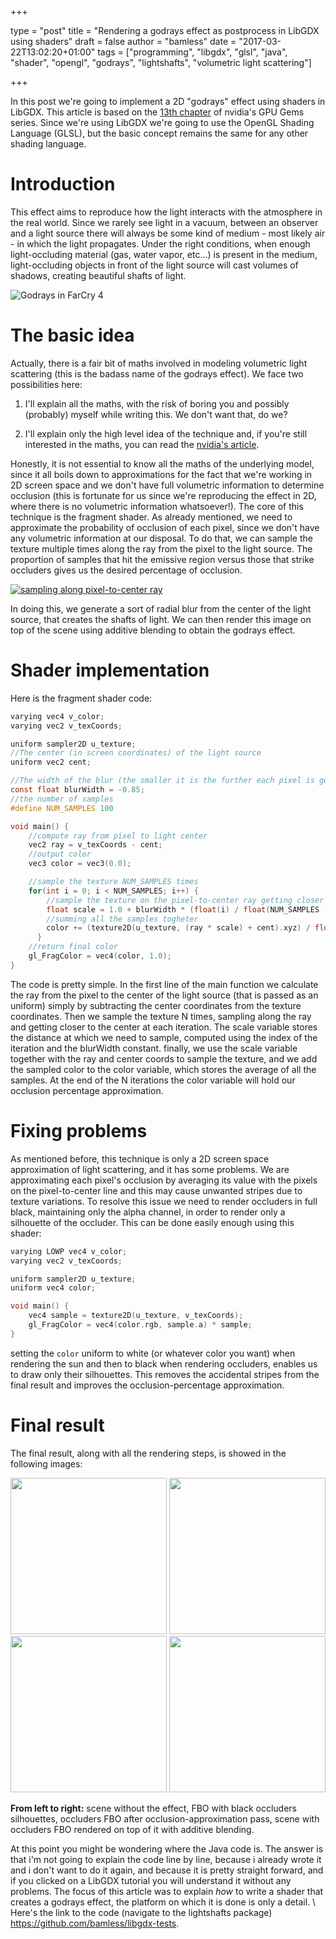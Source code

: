 +++

type = "post"
title = "Rendering a godrays effect as postprocess in LibGDX using shaders"
draft = false
author = "bamless"
date = "2017-03-22T13:02:20+01:00"
tags = ["programming", "libgdx", "glsl", "java", "shader", "opengl", "godrays", "lightshafts", "volumetric light scattering"]

+++


In this post we're going to implement a 2D "godrays" effect using shaders in LibGDX. This article is based on the [13th chapter](http://http.developer.nvidia.com/GPUGems3/gpugems3_ch13.html) of nvidia's GPU Gems series. Since we're using LibGDX we're going to use the OpenGL Shading Language (GLSL), but the basic concept remains the same for any other shading language.

# Introduction

This effect aims to reproduce how the light interacts with the atmosphere in the real world. Since we rarely see light in a vacuum, between an observer and a light source there will always be some kind of medium - most likely air - in which the light propagates. Under the right conditions, when enough light-occluding material (gas, water vapor, etc...) is present in the medium, light-occluding objects in front of the light source will cast volumes of shadows, creating beautiful shafts of light.

![](https://carlabrennan.files.wordpress.com/2012/08/god-rays-6.jpg "Godrays in FarCry 4")

# The basic idea

Actually, there is a fair bit of maths involved in modeling volumetric light scattering (this is the badass name of the godrays effect). We face two possibilities here:

1. I'll explain all the maths, with the risk of boring you and possibly (probably) myself while writing this. We don't want that, do we?

2. I'll explain only the high level idea of the technique and, if you're still interested in the maths, you can read the [nvidia's article](http://http.developer.nvidia.com/GPUGems3/gpugems3_ch13.html).

Honestly, it is not essential to know all the maths of the underlying model, since it all boils down to approximations for the fact that we're working in 2D screen space and we don't have full volumetric information to determine occlusion (this is fortunate for us since we're reproducing the effect in 2D, where there is no volumetric information whatsoever!). The core of this technique is the fragment shader. As already mentioned, we need to approximate the probability of occlusion of each pixel, since we don't have any volumetric information at our disposal. To do that, we can sample the texture multiple times along the ray from the pixel to the light source. The proportion of samples that hit the emissive region versus those that strike occluders gives us the desired percentage of occlusion.

[![](/res/rendering-godrays/post_godrays_expl1.png "sampling along pixel-to-center ray")](/res/rendering-godrays/post_godrays_expl1.png)

In doing this, we generate a sort of radial blur from the center of the light source, that creates the shafts of light. We can then render this image on top of the scene using additive blending to obtain the godrays effect.

# Shader implementation

Here is the fragment shader code:

```c
varying vec4 v_color;
varying vec2 v_texCoords;

uniform sampler2D u_texture;
//The center (in screen coordinates) of the light source
uniform vec2 cent;

//The width of the blur (the smaller it is the further each pixel is going to sample)
const float blurWidth = -0.85;
//the number of samples
#define NUM_SAMPLES 100

void main() {
    //compute ray from pixel to light center
    vec2 ray = v_texCoords - cent;
    //output color
    vec3 color = vec3(0.0);

    //sample the texture NUM_SAMPLES times
    for(int i = 0; i < NUM_SAMPLES; i++) {
        //sample the texture on the pixel-to-center ray getting closer to the center every iteration
        float scale = 1.0 + blurWidth * (float(i) / float(NUM_SAMPLES - 1));
        //summing all the samples togheter
        color += (texture2D(u_texture, (ray * scale) + cent).xyz) / float(NUM_SAMPLES);
      }
    //return final color
    gl_FragColor = vec4(color, 1.0);
}
```

The code is pretty simple. In the first line of the main function we calculate the ray from the pixel to the center of the light source (that is passed as an uniform) simply by subtracting the center coordinates from the texture coordinates. Then we sample the texture N times, sampling along the ray and getting closer to the center at each iteration. The scale variable stores the distance at which we need to sample, computed using the index of the iteration and the blurWidth constant. finally, we use the scale variable together with the ray and center coords to sample the texture, and we add the sampled color to the color variable, which stores the average of all the samples. At the end of the N iterations the color variable will hold our occlusion percentage approximation.

# Fixing problems

As mentioned before, this technique is only a 2D screen space approximation of light scattering, and it has some problems. We are approximating each pixel's occlusion by averaging its value with the pixels on the pixel-to-center line and this may cause unwanted stripes due to texture variations. To resolve this issue we need to render occluders in full black, maintaining only the alpha channel, in order to render only a silhouette of the occluder. This can be done easily enough using this shader:

```c
varying LOWP vec4 v_color;
varying vec2 v_texCoords;

uniform sampler2D u_texture;
uniform vec4 color;

void main() {
    vec4 sample = texture2D(u_texture, v_texCoords);
    gl_FragColor = vec4(color.rgb, sample.a) * sample;
}
```

setting the `color` uniform to white (or whatever color you want) when rendering the sun and then to black when rendering occluders, enables us to draw only their silhouettes. This removes the accidental stripes from the final result and improves the occlusion-percentage approximation.

# Final result

The final result, along with all the rendering steps, is showed in the following images:

<style type="text/css">
.result {
	display: inline-block;
	margin-left: auto;
  margin-right: auto;
	margin-top: auto !important;
	margin-bottom auto !important;
  width: 250px;
}
#imgContainer {
    text-align:center;
}
</style>
<div id="imgContainer">
<img class="result" src="/res/rendering-godrays/a.jpg">
<img class="result" src="/res/rendering-godrays/b.jpg">
<img class="result" src="/res/rendering-godrays/c.jpg">
<img class="result" src="/res/rendering-godrays/d.jpg">
</div>

**From left to right:** scene without the effect, FBO with black occluders silhouettes, occluders FBO after occlusion-approximation pass, scene with occluders FBO rendered on top of it with additive blending.

At this point you might be wondering where the Java code is. The answer is that i'm not going to explain the code line by line, because i already wrote it and i don't want to do it again, and because it is pretty straight forward, and if you clicked on a LibGDX tutorial you will understand it without any problems. The focus of this article was to explain _how_ to write a shader that creates a godrays effect, the platform on which it is done is only a detail. \ Here's the link to the code (navigate to the lightshafts package) <https://github.com/bamless/libgdx-tests>.
